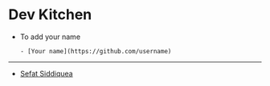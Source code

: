# Dev Kitchen

<!-- Eligibility -->
<!-- Been a member of the community -->

- To add your name

  ```- [Your name](https://github.com/username)```
  

---
  
- [Sefat Siddiquea](https://github.com/sifa123)